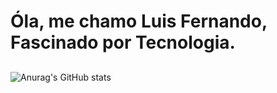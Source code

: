 # Óla, me chamo Luis Fernando, Fascinado por Tecnologia.
##
![Anurag's GitHub stats](https://github-readme-stats.vercel.app/api?username=olegarioluis&show_icons=true&theme=transparent)
